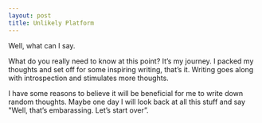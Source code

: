 ```yaml
---
layout: post
title: Unlikely Platform
---
```


Well, what can I say. 

What do you really need to know at this point? It’s my journey. I packed my thoughts and set off for some inspiring writing, that’s it. Writing goes along with introspection and stimulates more thoughts. 

I have some reasons to believe it will be beneficial for me to write down random thoughts. Maybe one day I will look back at all this stuff and say "Well, that’s embarassing. Let’s start over”. 
